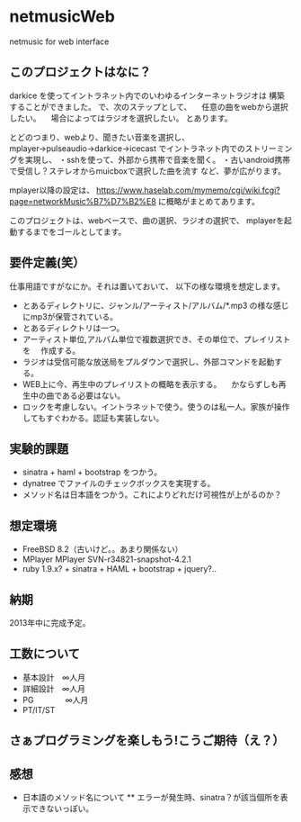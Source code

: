 netmusicWeb
===========

netmusic for web interface


このプロジェクトはなに？
-----------------------
darkice を使ってイントラネット内でのいわゆるインターネットラジオは
構築することができました。
で、次のステップとして、
　任意の曲をwebから選択したい。
　場合によってはラジオを選択したい。
とあります。

とどのつまり、webより、聞きたい音楽を選択し、
mplayer→pulseaudio→darkice→icecast
でイントラネット内でのストリーミングを実現し、
・sshを使って、外部から携帯で音楽を聞く。
・古いandroid携帯で受信し？ステレオからmuicboxで選択した曲を流す
など、夢が広がります。

mplayer以降の設定は、
https://www.haselab.com/mymemo/cgi/wiki.fcgi?page=networkMusic%B7%D7%B2%E8
に概略がまとめてあります。

このプロジェクトは、webベースで、曲の選択、ラジオの選択で、
mplayerを起動するまでをゴールとしてます。


要件定義(笑）
-------------
仕事用語ですがなにか。それは置いておいて、
以下の様な環境を想定します。

* とあるディレクトリに、ジャンル/アーティスト/アルバム/*.mp3 
  の様な感じにmp3が保管されている。
* とあるディレクトリは一つ。
* アーティスト単位,アルバム単位で複数選択でき、その単位で、プレイリストを
　作成する。
* ラジオは受信可能な放送局をプルダウンで選択し、外部コマンドを起動する。
* WEB上に今、再生中のプレイリストの概略を表示する。
　かならずしも再生中の曲である必要はない。
* ロックを考慮しない。イントラネットで使う。使うのは私一人。家族が操作してもすぐわかる。認証も実装しない。


実験的課題
----------
* sinatra + haml + bootstrap をつかう。
* dynatree でファイルのチェックボックスを実現する。
* メソッド名は日本語をつかう。これによりどれだけ可視性が上がるのか？


想定環境
-------

* FreeBSD 8.2（古いけど。。あまり関係ない）
* MPlayer  MPlayer SVN-r34821-snapshot-4.2.1
* ruby 1.9.x? + sinatra + HAML + bootstrap + jquery?..


納期
------
2013年中に完成予定。


工数について
-------
* 基本設計　∞人月
* 詳細設計　∞人月
* PG　　　　∞人月
* PT/IT/ST




さぁプログラミングを楽しもう!こうご期待（え？）
--------------------------------------------


感想
----

* 日本語のメソッド名について
** エラーが発生時、sinatra？が該当個所を表示できないっぽい。

